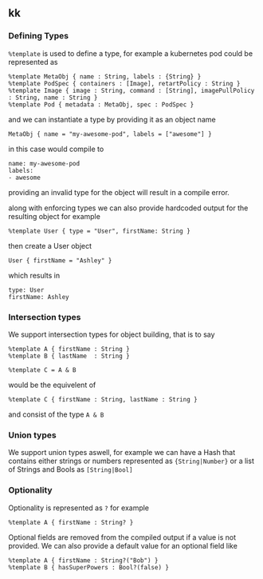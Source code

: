 ## kk 

### Defining Types 

`%template` is used to define a type, for example a kubernetes pod could be represented as 

    %template MetaObj { name : String, labels : {String} }
    %template PodSpec { containers : [Image], retartPolicy : String }
    %template Image { image : String, command : [String], imagePullPolicy : String, name : String }
    %template Pod { metadata : MetaObj, spec : PodSpec }

and we can instantiate a type by providing it as an object name 

    MetaObj { name = "my-awesome-pod", labels = ["awesome"] }

in this case would compile to 
 
    name: my-awesome-pod
    labels: 
    - awesome

providing an invalid type for the object will result in a compile error.

along with enforcing types we can also provide hardcoded output for the resulting object
for example

    %template User { type = "User", firstName: String }
 
then create a User object 

    User { firstName = "Ashley" }

which results in

    type: User
    firstName: Ashley

### Intersection types 

We support intersection types for object building, that is to say
 
    %template A { firstName : String }
    %template B { lastName  : String }
 
    %template C = A & B  
 
would be the equivelent of 
 
    %template C { firstName : String, lastName : String }

and consist of the type `A & B`

### Union types 

We support union types aswell, for example we can have a Hash that contains either strings 
or numbers represented as `{String|Number}` or a list of Strings and Bools as `[String|Bool]`

### Optionality 

Optionality is represented as `?` for example 
 
    %template A { firstName : String? }
 
Optional fields are removed from the compiled output if a value is not provided. 
We can also provide a default value for an optional field like 
 
    %template A { firstName : String?("Bob") }
    %template B { hasSuperPowers : Bool?(false) }